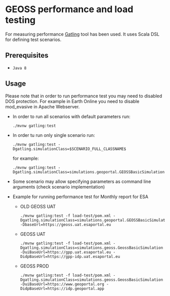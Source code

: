 # GEOSS performance and load testing

For measuring performance [Gatling](https://gatling.io/) tool has been used.
It uses Scala DSL for defining test scenarios.

## Prerequisites

- `Java 8`

## Usage

Please note that in order to run performance test you may need to disabled DOS protection.
For example in Earth Online you need to disable mod_evasive in Apache Webserver.

- In order to run all scenarios with default parameters run:
    ```
    ./mvnw gatling:test
    ```

- In order tu run only single scenario run:
    ```
    ./mvnw gatling:test -Dgatling.simulationClass=$SCENARIO_FULL_CLASSNAME$
    ```

  for example:
    ```
    ./mvnw gatling:test -Dgatling.simulationClass=simulations.geoportal.GEOSSBasicSimulation
    ```

- Some scenario may allow specifying parameters as command line arguments (check scenario implementation)

- Example for running performance test for Monthly report for ESA

  - OLD GEOSS UAT
    ```
    ./mvnw gatling:test -f load-test/pom.xml -Dgatling.simulationClass=simulations.geoportal.GEOSSBasicSimulation -DbaseUrl=https://geoss.uat.esaportal.eu
    ```
  - GEOSS UAT
    ```
    ./mvnw gatling:test -f load-test/pom.xml -Dgatling.simulationClass=simulations.geoss.GeossBasicSimulation -DuiBaseUrl=https://gpp.uat.esaportal.eu -DidpBaseUrl=https://gpp-idp.uat.esaportal.eu
    ```
  - GEOSS PROD
    ```
    ./mvnw gatling:test -f load-test/pom.xml -Dgatling.simulationClass=simulations.geoss.GeossBasicSimulation -DuiBaseUrl=https://www.geoportal.org -DidpBaseUrl=https://idp.geoportal.app
    ```
